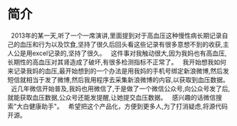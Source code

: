 # 简介

&nbsp;&nbsp;2013年的某一天,听了一个一席演讲,里面提到对于高血压这种慢性病长期记录自己的血压和行为以及饮食,坚持了很久后回头看这些记录有很多意想不到的收获,主人公是用excel记录的,坚持了很久。
&nbsp;&nbsp;这件事对我触动很大,因为我妈也有高血压,长期性的高血压对其肾造成了破坏,有很多检测指标不正常了。
&nbsp;&nbsp;我开始想我如何来记录我妈的血压,最开始想到的一个办法是用我妈的手机号绑定新浪微博,然后发短信就相当于发了微博,然后我用程序去采集新浪微博的内容,以获取到血压数据。
&nbsp;&nbsp;近几年微信开始普及,我妈也用微信了,于是做了一个微信公众号,向公众号发了后,就能获取血压数据,公众号还能发提醒,让她提交血压数据。
&nbsp;&nbsp;感兴趣的话微信搜索"大白健康助手"。
&nbsp;&nbsp;希望把这个产品化，方便到更多人,为了打消疑虑,将源代码开源。
